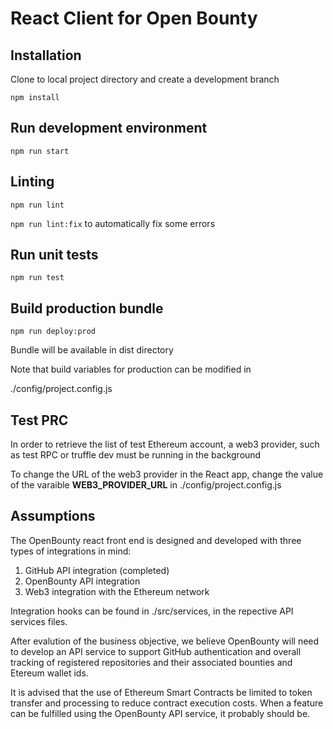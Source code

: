 # React Client for Open Bounty

## Installation

Clone to local project directory and create a development branch

`npm install`

## Run development environment

`npm run start`

## Linting

`npm run lint`

`npm run lint:fix` to automatically fix some errors

## Run unit tests

`npm run test`

## Build production bundle

`npm run deploy:prod`

Bundle will be available in dist directory

Note that build variables for production can be modified in

./config/project.config.js

## Test PRC

In order to retrieve the list of test Ethereum account, a web3 provider, such as test RPC or truffle dev must be running in the background

To change the URL of the web3 provider in the React app, change the value of the varaible __WEB3_PROVIDER_URL__ in ./config/project.config.js

## Assumptions

The OpenBounty react front end is designed and developed with three types of integrations in mind:

1. GitHub API integration (completed)
2. OpenBounty API integration
3. Web3 integration with the Ethereum network

Integration hooks can be found in ./src/services, in the repective API services files.

After evalution of the business objective, we believe OpenBounty will need to develop an API service to support GitHub authentication and overall tracking of registered repositories and their associated bounties and Etereum wallet ids.  

It is advised that the use of Ethereum Smart Contracts be limited to token transfer and processing to reduce contract execution costs.  When a feature can be fulfilled using the OpenBounty API service, it probably should be.